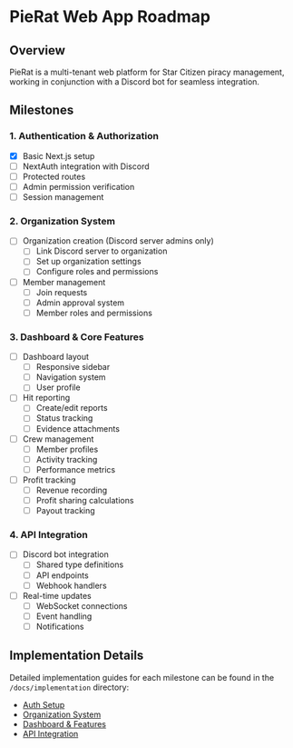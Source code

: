 # PieRat Web App Roadmap

## Overview
PieRat is a multi-tenant web platform for Star Citizen piracy management, working in conjunction with a Discord bot for seamless integration.

## Milestones

### 1. Authentication & Authorization
- [x] Basic Next.js setup
- [ ] NextAuth integration with Discord
- [ ] Protected routes
- [ ] Admin permission verification
- [ ] Session management

### 2. Organization System
- [ ] Organization creation (Discord server admins only)
  - [ ] Link Discord server to organization
  - [ ] Set up organization settings
  - [ ] Configure roles and permissions
- [ ] Member management
  - [ ] Join requests
  - [ ] Admin approval system
  - [ ] Member roles and permissions

### 3. Dashboard & Core Features
- [ ] Dashboard layout
  - [ ] Responsive sidebar
  - [ ] Navigation system
  - [ ] User profile
- [ ] Hit reporting
  - [ ] Create/edit reports
  - [ ] Status tracking
  - [ ] Evidence attachments
- [ ] Crew management
  - [ ] Member profiles
  - [ ] Activity tracking
  - [ ] Performance metrics
- [ ] Profit tracking
  - [ ] Revenue recording
  - [ ] Profit sharing calculations
  - [ ] Payout tracking

### 4. API Integration
- [ ] Discord bot integration
  - [ ] Shared type definitions
  - [ ] API endpoints
  - [ ] Webhook handlers
- [ ] Real-time updates
  - [ ] WebSocket connections
  - [ ] Event handling
  - [ ] Notifications

## Implementation Details
Detailed implementation guides for each milestone can be found in the `/docs/implementation` directory:
- [Auth Setup](./implementation/01-auth-setup.md)
- [Organization System](./implementation/02-org-system.md)
- [Dashboard & Features](./implementation/03-dashboard.md)
- [API Integration](./implementation/04-api-integration.md)

